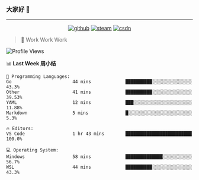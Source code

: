 ### 大家好 👋

___

<p align="center">
  <a href="https://bigkjp97.github.io/"><img src="https://img.shields.io/badge/-GitPage-lightgrey" alt="github"></a>
  <a href="https://steamcommunity.com/id/bigkjp/"><img src="https://img.shields.io/badge/-Steam-black" alt="steam"></a>
  <a href="https://blog.csdn.net/qq_38986088"><img src="https://img.shields.io/badge/CSDN-cf000e" alt="csdn"></a>
</p>

> 🧟 Work Work Work

<!--START_SECTION:kjp readme-->
![Profile Views](http://img.shields.io/badge/Mi%20Amigos%E2%99%82%EF%B8%8F-1-ff69b4)

📊 **Last Week 周小结** 

```text
💬 Programming Languages: 
Go                       44 mins             ██████████░░░░░░░░░░░░░░░   43.3% 
Other                    41 mins             ██████████░░░░░░░░░░░░░░░   39.53% 
YAML                     12 mins             ███░░░░░░░░░░░░░░░░░░░░░░   11.88% 
Markdown                 5 mins              █░░░░░░░░░░░░░░░░░░░░░░░░   5.3%

🔥 Editors: 
VS Code                  1 hr 43 mins        █████████████████████████   100.0%

💻 Operating System: 
Windows                  58 mins             ██████████████░░░░░░░░░░░   56.7% 
WSL                      44 mins             ██████████░░░░░░░░░░░░░░░   43.3%

```


<!--END_SECTION:kjp readme-->

<!--
**bigkjp97/bigkjp97** is a ✨ _special_ ✨ repository because its `README.md` (this file) appears on your GitHub profile.

Here are some ideas to get you started:

- 🔭 I’m currently working on ...
- 🌱 I’m currently learning ...
- 👯 I’m looking to collaborate on ...
- 🤔 I’m looking for help with ...
- 💬 Ask me about ...
- 📫 How to reach me: ...
- 😄 Pronouns: ...
- ⚡ Fun fact: ... -->
